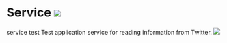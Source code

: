 Service     <img src="http://i65.fastpic.ru/big/2014/0807/70/cc3f1d4d16ef37442f8aa19666243b70.jpg"/>
=======

service test
Test application service for reading information from Twitter.
<img src="http://o161.rp.ru:12/app/rest/builds/buildType:(id:AkvelonTimes_Build)/statusIcon"/>
